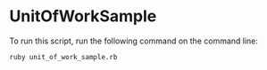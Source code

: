 # UnitOfWorkSample

To run this script, run the following command on the command line:

```
ruby unit_of_work_sample.rb
```
